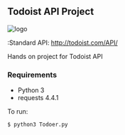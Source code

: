 ## Todoist API Project

![logo](https://d3ptyyxy2at9ui.cloudfront.net/a8ce260e15b1af72ba2d939bc34726bd.png)

:Standard API:	http://todoist.com/API/

Hands on project for Todoist API

### Requirements

* Python 3
* requests 4.4.1

To run:

    $ python3 Todoer.py